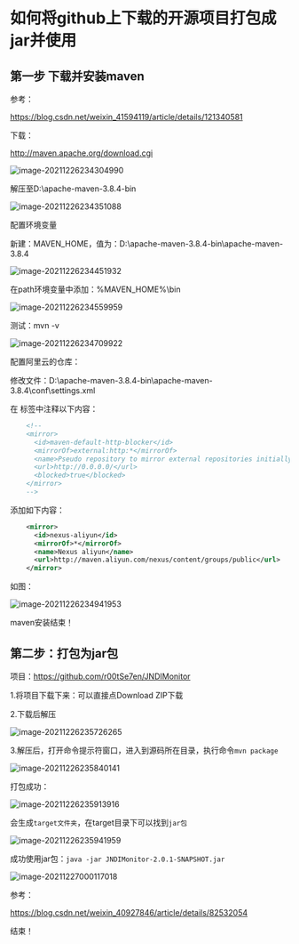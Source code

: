 # 如何将github上下载的开源项目打包成jar并使用





## 第一步 下载并安装maven



参考：

https://blog.csdn.net/weixin_41594119/article/details/121340581



下载：

http://maven.apache.org/download.cgi

![image-20211226234304990](assets/image-20211226234304990.png)





解压至D:\apache-maven-3.8.4-bin

![image-20211226234351088](assets/image-20211226234351088.png)



配置环境变量

新建：MAVEN_HOME，值为：D:\apache-maven-3.8.4-bin\apache-maven-3.8.4

![image-20211226234451932](assets/image-20211226234451932.png)



在path环境变量中添加：%MAVEN_HOME%\bin

![image-20211226234559959](assets/image-20211226234559959.png)





测试：mvn -v

![image-20211226234709922](assets/image-20211226234709922.png)





配置阿里云的仓库：

修改文件：D:\apache-maven-3.8.4-bin\apache-maven-3.8.4\conf\settings.xml



在  <mirrors>标签中注释以下内容：

```xml
	<!--
    <mirror>
      <id>maven-default-http-blocker</id>
      <mirrorOf>external:http:*</mirrorOf>
      <name>Pseudo repository to mirror external repositories initially using HTTP.</name>
      <url>http://0.0.0.0/</url>
      <blocked>true</blocked>
    </mirror>
	-->
```

添加如下内容：

```xml
	<mirror>
	  <id>nexus-aliyun</id>
	  <mirrorOf>*</mirrorOf>
	  <name>Nexus aliyun</name>
	  <url>http://maven.aliyun.com/nexus/content/groups/public</url>
	</mirror>
```

如图：

![image-20211226234941953](assets/image-20211226234941953.png)



maven安装结束！





## 第二步：打包为jar包




项目：https://github.com/r00tSe7en/JNDIMonitor



1.将项目下载下来：可以直接点Download ZIP下载



2.下载后解压

![image-20211226235726265](assets/image-20211226235726265.png)





3.解压后，打开命令提示符窗口，进入到源码所在目录，执行命令`mvn package`

![image-20211226235840141](assets/image-20211226235840141.png)



打包成功：

![image-20211226235913916](assets/image-20211226235913916.png)



会生成`target文件夹`，在target目录下可以找到`jar包`

![image-20211226235941959](assets/image-20211226235941959.png)



成功使用jar包：`java -jar JNDIMonitor-2.0.1-SNAPSHOT.jar`

![image-20211227000117018](assets/image-20211227000117018.png)



参考：

https://blog.csdn.net/weixin_40927846/article/details/82532054



结束！

